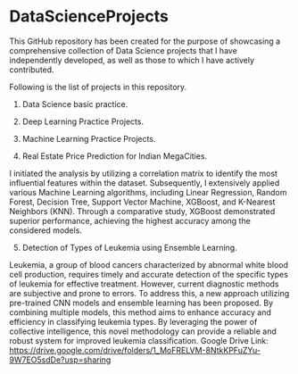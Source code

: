 # DataScienceProjects
This GitHub repository has been created for the purpose of showcasing a comprehensive collection of Data Science projects that I have independently developed, as well as those to which I have actively contributed.

Following is the list of projects in this repository.
1. Data Science basic practice.
2. Deep Learning Practice Projects.
3. Machine Learning Practice Projects.
  
4. Real Estate Price Prediction for Indian MegaCities.

I initiated the analysis by utilizing a correlation matrix to identify the most influential features within the dataset. Subsequently, I extensively applied various Machine Learning algorithms, including Linear Regression, Random Forest, Decision Tree, Support Vector Machine, XGBoost, and K-Nearest Neighbors (KNN). Through a comparative study, XGBoost demonstrated superior performance, achieving the highest accuracy among the considered models.

5. Detection of Types of Leukemia using Ensemble Learning.

Leukemia, a group of blood cancers characterized by abnormal white blood cell production, requires timely and accurate detection of the specific types of leukemia for effective treatment. However, current diagnostic methods are subjective and prone to errors. To address this, a new approach utilizing pre-trained CNN models and ensemble learning has been proposed. By combining multiple models, this method aims to enhance accuracy and efficiency in classifying leukemia types. By leveraging the power of collective intelligence, this novel methodology can provide a reliable and robust system for improved leukemia classification.
Google Drive Link: https://drive.google.com/drive/folders/1_MoFRELVM-8NtkKPFuZYu-9W7EO5sdDe?usp=sharing
